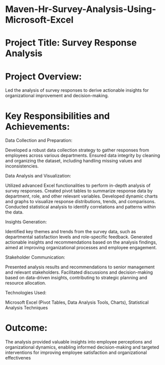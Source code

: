 # Maven-Hr-Survey-Analysis-Using-Microsoft-Excel

# Project Title: Survey Response Analysis

# Project Overview:
Led the analysis of survey responses to derive actionable insights for organizational improvement and decision-making.

# Key Responsibilities and Achievements:

   Data Collection and Preparation:

Developed a robust data collection strategy to gather responses from employees across various departments.
Ensured data integrity by cleaning and organizing the dataset, including handling missing values and inconsistencies.

   Data Analysis and Visualization:

Utilized advanced Excel functionalities to perform in-depth analysis of survey responses.
Created pivot tables to summarize response data by department, role, and other relevant variables.
Developed dynamic charts and graphs to visualize response distributions, trends, and comparisons.
Conducted statistical analysis to identify correlations and patterns within the data.

   Insights Generation:

Identified key themes and trends from the survey data, such as departmental satisfaction levels and role-specific feedback.
Generated actionable insights and recommendations based on the analysis findings, aimed at improving organizational processes and employee engagement.

   Stakeholder Communication:

Presented analysis results and recommendations to senior management and relevant stakeholders.
Facilitated discussions and decision-making based on data-driven insights, contributing to strategic planning and resource allocation.
    
   Technologies Used:

Microsoft Excel (Pivot Tables, Data Analysis Tools, Charts), Statistical Analysis Techniques

# Outcome:
The analysis provided valuable insights into employee perceptions and organizational dynamics, enabling informed decision-making and targeted interventions for improving employee satisfaction and organizational effectivenes
